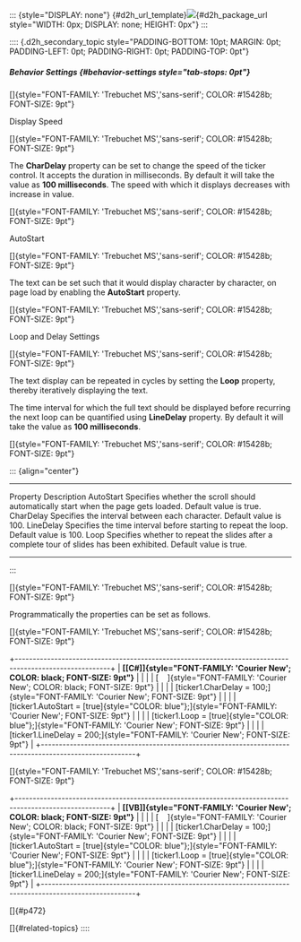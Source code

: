 ::: {style="DISPLAY: none"}
[](ms-xhelp:///?Id=d2h_url_template){#d2h_url_template}![](!package_url!){#d2h_package_url style="WIDTH: 0px; DISPLAY: none; HEIGHT: 0px"}
:::

:::: {.d2h_secondary_topic style="PADDING-BOTTOM: 10pt; MARGIN: 0pt; PADDING-LEFT: 0pt; PADDING-RIGHT: 0pt; PADDING-TOP: 0pt"}
##### Behavior Settings {#behavior-settings style="tab-stops: 0pt"}

[]{style="FONT-FAMILY: 'Trebuchet MS','sans-serif'; COLOR: #15428b; FONT-SIZE: 9pt"} 

Display Speed

[]{style="FONT-FAMILY: 'Trebuchet MS','sans-serif'; COLOR: #15428b; FONT-SIZE: 9pt"} 

The **CharDelay** property can be set to change the speed of the ticker control. It accepts the duration in milliseconds. By default it will take the value as **100 milliseconds**. The speed with which it displays decreases with increase in value.

[]{style="FONT-FAMILY: 'Trebuchet MS','sans-serif'; COLOR: #15428b; FONT-SIZE: 9pt"} 

AutoStart

[]{style="FONT-FAMILY: 'Trebuchet MS','sans-serif'; COLOR: #15428b; FONT-SIZE: 9pt"} 

The text can be set such that it would display character by character, on page load by enabling the **AutoStart** property.

[]{style="FONT-FAMILY: 'Trebuchet MS','sans-serif'; COLOR: #15428b; FONT-SIZE: 9pt"} 

Loop and Delay Settings

[]{style="FONT-FAMILY: 'Trebuchet MS','sans-serif'; COLOR: #15428b; FONT-SIZE: 9pt"} 

The text display can be repeated in cycles by setting the **Loop** property, thereby iteratively displaying the text.

The time interval for which the full text should be displayed before recurring the next loop can be quantified using **LineDelay** property. By default it will take the value as **100 milliseconds**.

[]{style="FONT-FAMILY: 'Trebuchet MS','sans-serif'; COLOR: #15428b; FONT-SIZE: 9pt"} 

::: {align="center"}
  ----------- -------------------------------------------------------------------------------------------------------------------
  Property    Description
  AutoStart   Specifies whether the scroll should automatically start when the page gets loaded. Default value is true.
  CharDelay   Specifies the interval between each character. Default value is 100.
  LineDelay   Specifies the time interval before starting to repeat the loop. Default value is 100.
  Loop        Specifies whether to repeat the slides after a complete tour of slides has been exhibited. Default value is true.
  ----------- -------------------------------------------------------------------------------------------------------------------
:::

[]{style="FONT-FAMILY: 'Trebuchet MS','sans-serif'; COLOR: #15428b; FONT-SIZE: 9pt"} 

Programmatically the properties can be set as follows.

[]{style="FONT-FAMILY: 'Trebuchet MS','sans-serif'; COLOR: #15428b; FONT-SIZE: 9pt"} 

+--------------------------------------------------------------------------------------------------------+
| **[\[C#\]]{style="FONT-FAMILY: 'Courier New'; COLOR: black; FONT-SIZE: 9pt"}**                         |
|                                                                                                        |
| [    ]{style="FONT-FAMILY: 'Courier New'; COLOR: black; FONT-SIZE: 9pt"}                               |
|                                                                                                        |
| [ticker1.CharDelay = 100;]{style="FONT-FAMILY: 'Courier New'; FONT-SIZE: 9pt"}                         |
|                                                                                                        |
| [ticker1.AutoStart = [true]{style="COLOR: blue"};]{style="FONT-FAMILY: 'Courier New'; FONT-SIZE: 9pt"} |
|                                                                                                        |
| [ticker1.Loop = [true]{style="COLOR: blue"};]{style="FONT-FAMILY: 'Courier New'; FONT-SIZE: 9pt"}      |
|                                                                                                        |
| [ticker1.LineDelay = 200;]{style="FONT-FAMILY: 'Courier New'; FONT-SIZE: 9pt"}                         |
+--------------------------------------------------------------------------------------------------------+

[]{style="FONT-FAMILY: 'Trebuchet MS','sans-serif'; COLOR: #15428b; FONT-SIZE: 9pt"} 

+--------------------------------------------------------------------------------------------------------+
| **[\[VB\]]{style="FONT-FAMILY: 'Courier New'; COLOR: black; FONT-SIZE: 9pt"}**                         |
|                                                                                                        |
| [    ]{style="FONT-FAMILY: 'Courier New'; COLOR: black; FONT-SIZE: 9pt"}                               |
|                                                                                                        |
| [ticker1.CharDelay = 100;]{style="FONT-FAMILY: 'Courier New'; FONT-SIZE: 9pt"}                         |
|                                                                                                        |
| [ticker1.AutoStart = [true]{style="COLOR: blue"};]{style="FONT-FAMILY: 'Courier New'; FONT-SIZE: 9pt"} |
|                                                                                                        |
| [ticker1.Loop = [true]{style="COLOR: blue"};]{style="FONT-FAMILY: 'Courier New'; FONT-SIZE: 9pt"}      |
|                                                                                                        |
| [ticker1.LineDelay = 200;]{style="FONT-FAMILY: 'Courier New'; FONT-SIZE: 9pt"}                         |
+--------------------------------------------------------------------------------------------------------+

[]{#p472} 

[]{#related-topics}
::::
